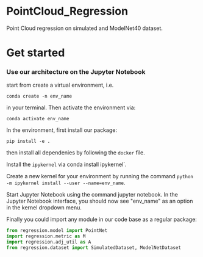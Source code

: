 # PointCloud_Regression
Point Cloud regression on simulated and ModelNet40 dataset.

# Get started
### Use our architecture on the Jupyter Notebook 
start from create a virtual environment, i.e.

`conda create -n env_name` 

in your terminal. Then activate the environment via:

`conda activate env_name`

In the environment, first install our package:

`pip install -e .`

then install all dependenies by following the `docker` file.

Install the `ipykernel` via conda install ipykernel`.

Create a new kernel for your environment by running the command `python -m ipykernel install --user --name=env_name`.

Start Jupyter Notebook using the command jupyter notebook. In the Jupyter Notebook interface, you should now see "env_name" as an option in the kernel dropdown menu.

Finally you could import any module in our code base as a regular package:

```python
from regression.model import PointNet
import regression.metric as M
import regression.adj_util as A
from regression.dataset import SimulatedDataset, ModelNetDataset
```


